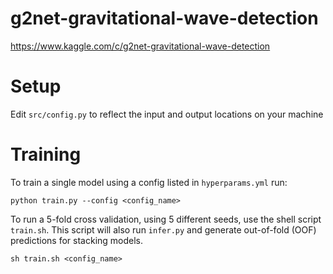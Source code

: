 # g2net-gravitational-wave-detection
https://www.kaggle.com/c/g2net-gravitational-wave-detection

# Setup
Edit `src/config.py` to reflect the input and output locations on your machine

# Training
To train a single model using a config listed in `hyperparams.yml` run:
```
python train.py --config <config_name>
```
To run a 5-fold cross validation, using 5 different seeds, use the shell script `train.sh`. This script will also run `infer.py` and 
generate out-of-fold (OOF) predictions for stacking models.
```
sh train.sh <config_name>
```

